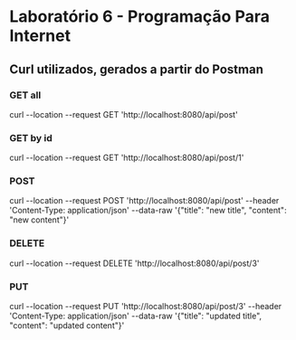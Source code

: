 # Laboratório 6 - Programação Para Internet

## Curl utilizados, gerados a partir do Postman

### GET all
curl --location --request GET 'http://localhost:8080/api/post'

### GET by id
curl --location --request GET 'http://localhost:8080/api/post/1'

### POST
curl --location --request POST 'http://localhost:8080/api/post' --header 'Content-Type: application/json' --data-raw '{"title": "new title", "content": "new content"}'

### DELETE
curl --location --request DELETE 'http://localhost:8080/api/post/3'

### PUT
curl --location --request PUT 'http://localhost:8080/api/post/3' --header 'Content-Type: application/json' --data-raw '{"title": "updated title", "content": "updated content"}'